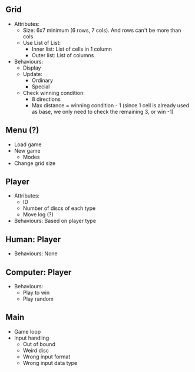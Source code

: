 ## Grid
- Attributes:
	- Size: 6x7 minimum (6 rows, 7 cols). And rows can't be more than cols
	- Use List of List:
		- Inner list: List of cells in 1 column
		- Outer list: List of columns
- Behaviours:
	- Display
	- Update:
		- Ordinary
		- Special
	- Check winning condition:
		- 8 directions
		- Max distance = winning condition - 1 (since 1 cell is already used as base, we only need to check the remaining 3, or win -1)

## Menu (?)
- Load game
- New game
	- Modes
- Change grid size

## Player
- Attributes:
	- ID
	- Number of discs of each type
	- Move log (?)
- Behaviours: Based on player type

## Human: Player
- Behaviours: None

## Computer: Player
- Behaviours:
	- Play to win
	- Play random

## Main
- Game loop
- Input handling
	- Out of bound
	- Weird disc
	- Wrong input format
	- Wrong input data type

